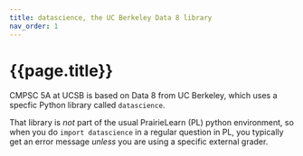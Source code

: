 ```yaml
---
title: datascience, the UC Berkeley Data 8 library
nav_order: 1
---
```


# {{page.title}}

CMPSC 5A at UCSB is based on Data 8 from UC Berkeley, which uses a specfic Python library called `datascience`.

That library is *not* part of the usual PrairieLearn (PL) python environment, 
so when you do `import datascience` in a regular question in PL, you typically get
an error message *unless* you are using a specific external grader.

